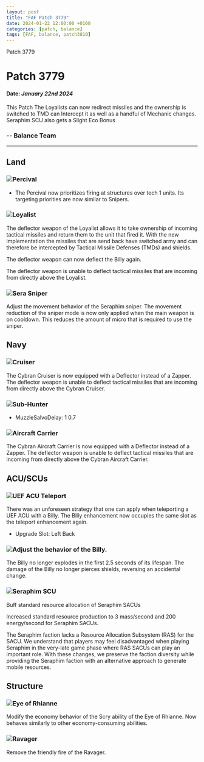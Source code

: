 ```yaml
---
layout: post
title: "FAF Patch 3779"
date: 2024-01-22 12:00:00 +0100
categories: [patch, balance]
tags: [FAF, balance, patch3810]
---
```


Patch 3779

# Patch 3779

#### Date: _January 22nd 2024_

This Patch The Loyalists can now redirect missiles and the ownership is switched to TMD can Intercept it as well as a handful of Mechanic changes.  
Seraphim SCU also gets a Slight Eco Bonus

### \-- Balance Team

---

## Land

### ![](/assets/images/units/uef/land/T3Tank.png)Percival

- The Percival now prioritizes firing at structures over tech 1 units. Its targeting priorities are now similar to Snipers.

### ![](/assets/images/units/cybran/land/T3AssultBot.png)Loyalist

The deflector weapon of the Loyalist allows it to take ownership of incoming tactical missiles and return them to the unit that fired it. With the new implementation the missiles that are send back have switched army and can therefore be intercepted by Tactical Missile Defenses (TMDs) and shields.

The deflector weapon can now deflect the Billy again.

The deflector weapon is unable to deflect tactical missiles that are incoming from directly above the Loyalist.

### ![](/assets/images/units/sera/land/T3Sniper.png)Sera Sniper

Adjust the movement behavior of the Seraphim sniper. The movement reduction of the sniper mode is now only applied when the main weapon is on cooldown. This reduces the amount of micro that is required to use the sniper.

## Navy

### ![](/assets/images/units/cybran/naval/T2Cruiser.png)Cruiser

The Cybran Cruiser is now equipped with a Deflector instead of a Zapper. The deflector weapon is unable to deflect tactical missiles that are incoming from directly above the Cybran Cruiser.

### ![](/assets/images/units/sera/naval/T3SubHunter.png)Sub-Hunter

- MuzzleSalvoDelay: 1 0.7

### ![](/assets/images/units/cybran/naval/T3AircraftCarrier.png)Aircraft Carrier

The Cybran Aircraft Carrier is now equipped with a Deflector instead of a Zapper. The deflector weapon is unable to deflect tactical missiles that are incoming from directly above the Cybran Aircraft Carrier.

## ACU/SCUs

### ![](/assets/images/Enhancements/uef/teleport.png)UEF ACU Teleport

There was an unforeseen strategy that one can apply when teleporting a UEF ACU with a Billy. The Billy enhancement now occupies the same slot as the teleport enhancement again.

- Upgrade Slot: Left Back

### ![](/assets/images/Enhancements/uef/billy.png)Adjust the behavior of the Billy.

The Billy no longer explodes in the first 2.5 seconds of its lifespan. The damage of the Billy no longer pierces shields, reversing an accidental change.

### ![](/assets/images/units/sera/land/SCU.png)Seraphim SCU

Buff standard resource allocation of Seraphim SACUs

Increased standard resource production to 3 mass/second and 200 energy/second for Seraphim SACUs.

The Seraphim faction lacks a Resource Allocation Subsystem (RAS) for the SACU. We understand that players may feel disadvantaged when playing Seraphim in the very-late game phase where RAS SACUs can play an important role. With these changes, we preserve the faction diversity while providing the Seraphim faction with an alternative approach to generate mobile resources.

## Structure

### ![](/assets/images/units/aeon/structure/T4Optics.png)Eye of Rhianne

Modify the economy behavior of the Scry ability of the Eye of Rhianne. Now behaves similarly to other economy-consuming abilities.

### ![](/assets/images/units/uef/structure/T3PointDef.png)Ravager

Remove the friendly fire of the Ravager.
